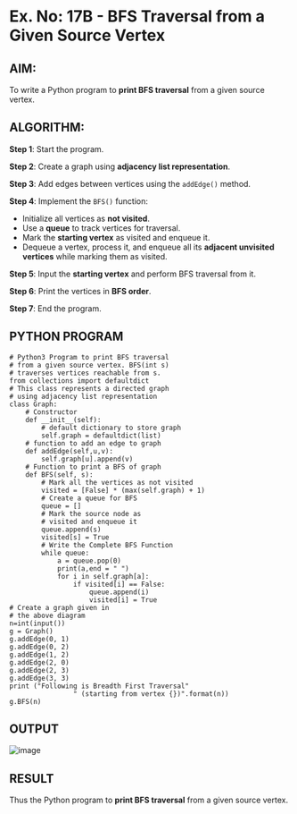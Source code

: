 # Ex. No: 17B - BFS Traversal from a Given Source Vertex

## AIM:
To write a Python program to **print BFS traversal** from a given source vertex.

## ALGORITHM:

**Step 1**: Start the program.

**Step 2**: Create a graph using **adjacency list representation**.

**Step 3**: Add edges between vertices using the `addEdge()` method.

**Step 4**: Implement the `BFS()` function:
- Initialize all vertices as **not visited**.
- Use a **queue** to track vertices for traversal.
- Mark the **starting vertex** as visited and enqueue it.
- Dequeue a vertex, process it, and enqueue all its **adjacent unvisited vertices** while marking them as visited.

**Step 5**: Input the **starting vertex** and perform BFS traversal from it.

**Step 6**: Print the vertices in **BFS order**.

**Step 7**: End the program.

## PYTHON PROGRAM

```
# Python3 Program to print BFS traversal
# from a given source vertex. BFS(int s)
# traverses vertices reachable from s.
from collections import defaultdict
# This class represents a directed graph
# using adjacency list representation
class Graph:
	# Constructor
	def __init__(self):
		# default dictionary to store graph
		self.graph = defaultdict(list)
	# function to add an edge to graph
	def addEdge(self,u,v):
		self.graph[u].append(v)
	# Function to print a BFS of graph
	def BFS(self, s):
		# Mark all the vertices as not visited
		visited = [False] * (max(self.graph) + 1)
		# Create a queue for BFS
		queue = []
		# Mark the source node as
		# visited and enqueue it
		queue.append(s)
		visited[s] = True
		# Write the Complete BFS Function 
		while queue:
		    a = queue.pop(0)
		    print(a,end = " ")
		    for i in self.graph[a]:
		        if visited[i] == False:
		            queue.append(i)
		            visited[i] = True
# Create a graph given in
# the above diagram
n=int(input())
g = Graph()
g.addEdge(0, 1)
g.addEdge(0, 2)
g.addEdge(1, 2)
g.addEdge(2, 0)
g.addEdge(2, 3)
g.addEdge(3, 3)
print ("Following is Breadth First Traversal"
				" (starting from vertex {})".format(n))
g.BFS(n)
```

## OUTPUT
![image](https://github.com/user-attachments/assets/19b2a63c-8a69-4c9a-83e4-5da386348030)

## RESULT
Thus the Python program to **print BFS traversal** from a given source vertex.
